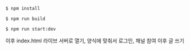 ```
$ npm install
```

```
$ npm run build
```

```
$ npm run start:dev
```

이후 index.html 라이브 서버로 열기, 양식에 맞춰서 로그인, 채널 참여 이후 글 쓰기
